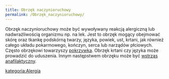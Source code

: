 ```yaml
---
title: Obrzęk naczynioruchowy
permalink: /Obrzęk_naczynioruchowy/
---
```


Obrzęk naczynioruchowy może być wywoływany reakcją alergiczną lub nadwrażliwością organizmu np. na lek. Jest to obrzęk mogący obejmować skórę oraz tkankę podskórną twarzy, języka, powiek, ust, krtani, jak również całego układu pokarmowego, kończyn, serca lub narządów płciowych. Często obrzękowi towarzyszy [pokrzywka](/atopedia/pokrzywka "wikilink"). Obrzęk krtani czy języka może prowadzić do uduszenia. Innym następstwem obrzęku może być [wstrząs anafilaktyczny](/atopedia/wstrząs_anafilaktyczny "wikilink").

[kategoria:Alergia](/atopedia/kategoria:Alergia "wikilink")